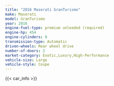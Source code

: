 ```yaml
---
title: "2016 Maserati GranTurismo"
make: Maserati
model: GranTurismo
year: 2016
engine-fuel-type: premium unleaded (required)
engine-hp: 454
engine-cylinders: 8
transmission-type: Automatic
driven-wheels: Rear wheel drive
number-of-doors: 2
market-category: Exotic,Luxury,High-Performance
vehicle-size: Large
vehicle-style: Coupe
---
```


{{< car_info >}}
